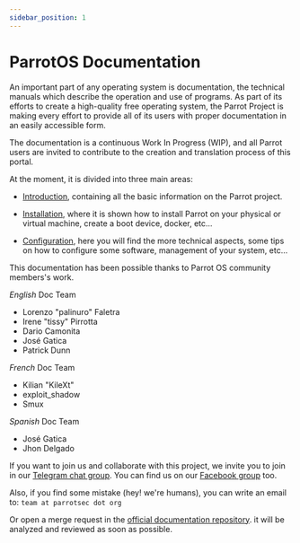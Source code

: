 ```yaml
---
sidebar_position: 1
---
```


# ParrotOS Documentation

An important part of any operating system is documentation, the technical manuals which describe the operation and use of programs. As part of its efforts to create a high-quality free operating system, the Parrot Project is making every effort to provide all of its users with proper documentation in an easily accessible form.

The documentation is a continuous Work In Progress (WIP), and all Parrot users are invited to contribute to the creation and translation process of this portal.

At the moment, it is divided into three main areas:

- [Introduction](<./introduction/what-is-parrot>), containing all the basic information on the Parrot project.

- [Installation](<./installation/installation>), where it is shown how to install Parrot on your physical or virtual machine, create a boot device, docker, etc...

- [Configuration](<./configuration/parrot-software-management>), here you will find the more technical aspects, some tips on how to configure some software, management of your system, etc...

This documentation has been possible thanks to Parrot OS community members's work.

*English* Doc Team 
- Lorenzo "palinuro" Faletra
- Irene "tissy" Pirrotta
- Dario Camonita
- José Gatica
- Patrick Dunn

*French* Doc Team
- Kilian "KileXt"
- exploit_shadow 
- Smux

*Spanish* Doc Team
- José Gatica
- Jhon Delgado

If you want to join us and collaborate with this project, we invite you to join in our [Telegram chat group](https://t.me/parrotsecgroup). You can find us on our [Facebook group](https://www.facebook.com/groups/parrotsec) too.

Also, if you find some mistake (hey! we're humans), you can write an email to: `team at parrotsec dot org`

Or open a merge request in the [official documentation repository](https://nest.parrotsec.org/org/documentation). it will be analyzed and reviewed as soon as possible.